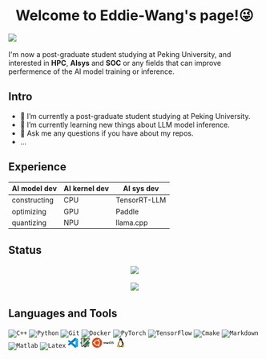 <div align="center"> <h1>Welcome to Eddie-Wang's page!😜</h1></div>  

![](https://komarev.com/ghpvc/?username=Eddie-Wang1120)

I'm now a post-graduate student studying at Peking University, and interested in **HPC**, **AIsys** and **SOC** or any fields that can improve perfermence of the AI model training or inference.   

## Intro

- 🔭 I’m currently a post-graduate student studying at Peking University.
- 🌱 I’m currently learning new things about LLM model inference.
- 💬 Ask me any questions if you have about my repos.
- ...

## Experience
<div align="center">
  
AI model dev  |AI kernel dev |AI sys dev
------ | --- | ---
constructing | CPU | TensorRT-LLM
optimizing | GPU | Paddle
quantizing | NPU | llama.cpp

</div>

## Status

<div align="center"><img src="https://github-readme-stats.vercel.app/api?username=Eddie-Wang1120&show_icons=true&count_private=true&hide_border=true" align="center" /></div>  
&nbsp
<div align="center"><img src="https://github-profile-trophy.vercel.app/?username=Eddie-Wang1120&column=8"/></div>  


## Languages and Tools

<code><img height="20" src="https://cdn.jsdelivr.net/gh/devicons/devicon/icons/cplusplus/cplusplus-original.svg" alt="C++" title="C++"></code>
<code><img height="20" src="https://cdn.jsdelivr.net/gh/devicons/devicon/icons/python/python-original.svg" alt="Python" title="Python"></code>
<code><img height="20" src="https://cdn.jsdelivr.net/gh/devicons/devicon/icons/git/git-original.svg" alt="Git" title="Git"></code>
<code><img height="20" src="https://cdn.jsdelivr.net/gh/devicons/devicon/icons/docker/docker-original.svg" alt="Docker" title="Docker"></code>
<code><img height="20" src="https://cdn.jsdelivr.net/gh/devicons/devicon/icons/pytorch/pytorch-original.svg" alt="PyTorch" title="PyTorch"></code>
<code><img height="20" src="https://cdn.jsdelivr.net/gh/devicons/devicon/icons/tensorflow/tensorflow-original.svg" alt="TensorFlow" title="TensorFlow"></code>
<code><img height="20" src="https://cdn.jsdelivr.net/gh/devicons/devicon/icons/cmake/cmake-original.svg" alt="Cmake" title="Cmake"></code>
<code><img height="20" src="https://cdn.jsdelivr.net/gh/devicons/devicon/icons/markdown/markdown-original.svg" alt="Markdown" title="MarkDown"></code>
<code><img height="20" src="https://cdn.jsdelivr.net/gh/devicons/devicon/icons/matlab/matlab-original.svg" alt="Matlab" title="Matlab"></code>
<code><img height="20" src="https://cdn.jsdelivr.net/gh/devicons/devicon/icons/latex/latex-original.svg" alt="Latex" title="Latex"></code>
<code><img height="20" src="https://raw.githubusercontent.com/github/explore/80688e429a7d4ef2fca1e82350fe8e3517d3494d/topics/visual-studio-code/visual-studio-code.png" alt="VSCode" title="VSCode"></code>
<code><img height="20" src="https://raw.githubusercontent.com/github/explore/80688e429a7d4ef2fca1e82350fe8e3517d3494d/topics/vim/vim.png" alt="Vim" title="Vim"></code>
<code><img height="20" src="https://raw.githubusercontent.com/github/explore/80688e429a7d4ef2fca1e82350fe8e3517d3494d/topics/ubuntu/ubuntu.png" alt="Ubuntu" title="Ubuntu"></code>
<code><img height="20" src="https://raw.githubusercontent.com/github/explore/80688e429a7d4ef2fca1e82350fe8e3517d3494d/topics/macos/macos.png" alt="MacOS" title="MacOS"></code>
<code><img height="20" src="https://raw.githubusercontent.com/github/explore/80688e429a7d4ef2fca1e82350fe8e3517d3494d/topics/linux/linux.png" alt="Linux" title="Linux"></code>


